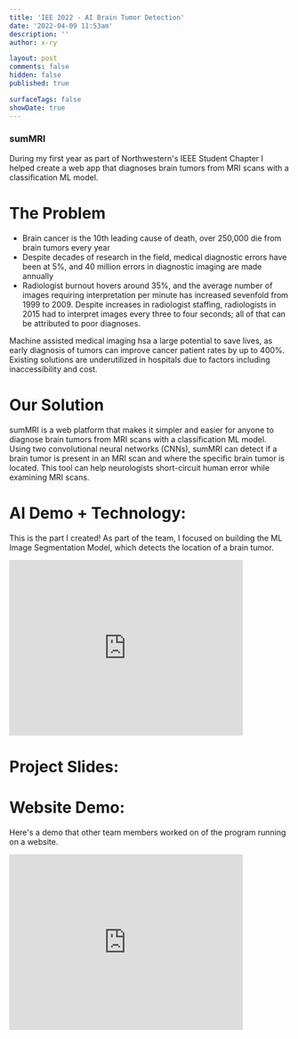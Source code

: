 ```yaml
---
title: 'IEE 2022 - AI Brain Tumor Detection'
date: '2022-04-09 11:53am'
description: ''
author: x-ry

layout: post
comments: false
hidden: false
published: true 

surfaceTags: false
showDate: true
---
```

### sumMRI

During my first year as part of Northwestern's IEEE Student Chapter I helped create a web app that diagnoses brain tumors from MRI scans with a classification ML model. 

# The Problem

- Brain cancer is the 10th leading cause of death, over 250,000 die from brain tumors every year
- Despite decades of research in the field, medical diagnostic errors have been at 5%, and 40 million errors in diagnostic imaging are made annually
- Radiologist burnout hovers around 35%, and the average number of images requiring interpretation per minute has increased sevenfold from 1999 to 2009. Despite increases in radiologist staffing, radiologists in 2015 had to interpret images every three to four seconds; all of that can be attributed to poor diagnoses.

Machine assisted medical imaging hsa a large potential to save lives, as early diagnosis of tumors can improve cancer patient rates by up to 400%. Existing solutions are underutilized in hospitals due to factors including inaccessibility and cost.

# Our Solution

sumMRI is a web platform that makes it simpler and easier for anyone to diagnose brain tumors from MRI scans with a classification ML model. Using two convolutional neural networks (CNNs), sumMRI can detect if a brain tumor is present in an MRI scan and where the specific brain tumor is located. This tool can help neurologists short-circuit human error while examining MRI scans.

# AI Demo + Technology:

This is the part I created! As part of the team, I focused on building the ML Image Segmentation Model, which detects the location of a brain tumor.

<iframe width="420" height="315" src="https://youtu.be/iZKlkO4s_J4" frameborder="0" allowfullscreen></iframe>

# Project Slides: 

<object data="https://x-ry.github.io/assets/images/posts/iee2022/sumMRI.pdf" width="1000" height="1000" type='application/pdf'></object>

# Website Demo:

Here's a demo that other team members worked on of the program running on a website. 

<iframe width="420" height="315" src="https://youtu.be/Xw38jlDo-FM" frameborder="0" allowfullscreen></iframe>
